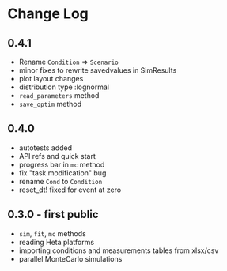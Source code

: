 # Change Log

## 0.4.1

- Rename `Condition` => `Scenario`
- minor fixes to rewrite savedvalues in SimResults
- plot layout changes
- distribution type :lognormal
- `read_parameters` method
- `save_optim` method

## 0.4.0

- autotests added
- API refs and quick start
- progress bar in `mc` method
- fix "task modification" bug 
- rename `Cond` to `Condition`
- reset_dt! fixed for event at zero

## 0.3.0 - first public

- `sim`, `fit`, `mc` methods
- reading Heta platforms
- importing conditions and measurements tables from xlsx/csv
- parallel MonteCarlo simulations
